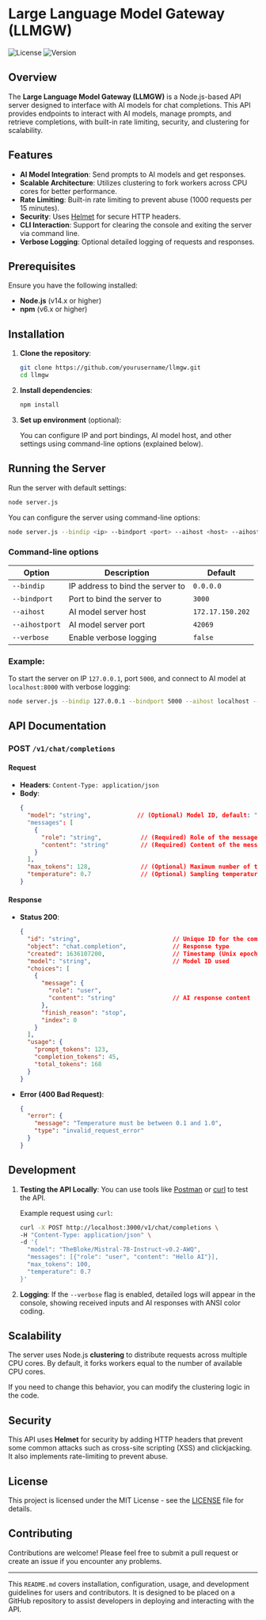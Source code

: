 # Large Language Model Gateway (LLMGW)

![License](https://img.shields.io/badge/license-MIT-green)
![Version](https://img.shields.io/badge/version-1.0-blue)

## Overview

The **Large Language Model Gateway (LLMGW)** is a Node.js-based API server designed to interface with AI models for chat completions. This API provides endpoints to interact with AI models, manage prompts, and retrieve completions, with built-in rate limiting, security, and clustering for scalability.

## Features

- **AI Model Integration**: Send prompts to AI models and get responses.
- **Scalable Architecture**: Utilizes clustering to fork workers across CPU cores for better performance.
- **Rate Limiting**: Built-in rate limiting to prevent abuse (1000 requests per 15 minutes).
- **Security**: Uses [Helmet](https://github.com/helmetjs/helmet) for secure HTTP headers.
- **CLI Interaction**: Support for clearing the console and exiting the server via command line.
- **Verbose Logging**: Optional detailed logging of requests and responses.

## Prerequisites

Ensure you have the following installed:
- **Node.js** (v14.x or higher)
- **npm** (v6.x or higher)

## Installation

1. **Clone the repository**:

   ```bash
   git clone https://github.com/yourusername/llmgw.git
   cd llmgw
   ```

2. **Install dependencies**:

   ```bash
   npm install
   ```

3. **Set up environment** (optional):

   You can configure IP and port bindings, AI model host, and other settings using command-line options (explained below).

## Running the Server

Run the server with default settings:

```bash
node server.js
```

You can configure the server using command-line options:

```bash
node server.js --bindip <ip> --bindport <port> --aihost <host> --aihostport <port> --verbose
```

### Command-line options

| Option          | Description                                | Default               |
|-----------------|--------------------------------------------|-----------------------|
| `--bindip`      | IP address to bind the server to           | `0.0.0.0`             |
| `--bindport`    | Port to bind the server to                 | `3000`                |
| `--aihost`      | AI model server host                       | `172.17.150.202`      |
| `--aihostport`  | AI model server port                       | `42069`               |
| `--verbose`     | Enable verbose logging                     | `false`               |

### Example:

To start the server on IP `127.0.0.1`, port `5000`, and connect to AI model at `localhost:8000` with verbose logging:

```bash
node server.js --bindip 127.0.0.1 --bindport 5000 --aihost localhost --aihostport 8000 --verbose
```

## API Documentation

### POST `/v1/chat/completions`

#### Request

- **Headers**: `Content-Type: application/json`
- **Body**:
  ```json
  {
    "model": "string",             // (Optional) Model ID, default: "TheBloke/Mistral-7B-Instruct-v0.2-AWQ"
    "messages": [
      {
        "role": "string",           // (Required) Role of the message (user/system/assistant)
        "content": "string"         // (Required) Content of the message
      }
    ],
    "max_tokens": 128,              // (Optional) Maximum number of tokens in the response
    "temperature": 0.7              // (Optional) Sampling temperature (0.1 - 1.0)
  }
  ```

#### Response

- **Status 200**:
  ```json
  {
    "id": "string",                          // Unique ID for the completion
    "object": "chat.completion",             // Response type
    "created": 1636107200,                   // Timestamp (Unix epoch)
    "model": "string",                       // Model ID used
    "choices": [
      {
        "message": {
          "role": "user",
          "content": "string"                // AI response content
        },
        "finish_reason": "stop",
        "index": 0
      }
    ],
    "usage": {
      "prompt_tokens": 123,
      "completion_tokens": 45,
      "total_tokens": 168
    }
  }
  ```

- **Error (400 Bad Request)**:
  ```json
  {
    "error": {
      "message": "Temperature must be between 0.1 and 1.0",
      "type": "invalid_request_error"
    }
  }
  ```

## Development

1. **Testing the API Locally**: You can use tools like [Postman](https://www.postman.com/) or [curl](https://curl.se/) to test the API.
   
   Example request using `curl`:
   ```bash
   curl -X POST http://localhost:3000/v1/chat/completions \
   -H "Content-Type: application/json" \
   -d '{
     "model": "TheBloke/Mistral-7B-Instruct-v0.2-AWQ",
     "messages": [{"role": "user", "content": "Hello AI"}],
     "max_tokens": 100,
     "temperature": 0.7
   }'
   ```

2. **Logging**: If the `--verbose` flag is enabled, detailed logs will appear in the console, showing received inputs and AI responses with ANSI color coding.

## Scalability

The server uses Node.js **clustering** to distribute requests across multiple CPU cores. By default, it forks workers equal to the number of available CPU cores.

If you need to change this behavior, you can modify the clustering logic in the code.

## Security

This API uses **Helmet** for security by adding HTTP headers that prevent some common attacks such as cross-site scripting (XSS) and clickjacking. It also implements rate-limiting to prevent abuse.

## License

This project is licensed under the MIT License - see the [LICENSE](LICENSE) file for details.

## Contributing

Contributions are welcome! Please feel free to submit a pull request or create an issue if you encounter any problems.

---

This `README.md` covers installation, configuration, usage, and development guidelines for users and contributors. It is designed to be placed on a GitHub repository to assist developers in deploying and interacting with the API.
